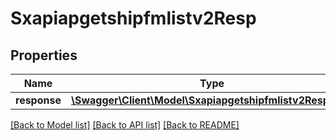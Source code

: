# Sxapiapgetshipfmlistv2Resp

## Properties
Name | Type | Description | Notes
------------ | ------------- | ------------- | -------------
**response** | [**\Swagger\Client\Model\Sxapiapgetshipfmlistv2Response**](Sxapiapgetshipfmlistv2Response.md) |  | [optional] 

[[Back to Model list]](../README.md#documentation-for-models) [[Back to API list]](../README.md#documentation-for-api-endpoints) [[Back to README]](../README.md)


